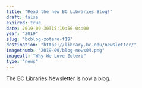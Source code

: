 ```yaml
---
title: "Read the new BC Libraries Blog!"
draft: false
expired: true
date: 2019-09-30T15:19:56-04:00
year: "2019"
slug: "bcblog-zotero-f19"
destination: "https://library.bc.edu/newsletter/"
imagethumb: "2019-09/blog-news04.png"
imagealt: "Why We Love Zotero"
type: "news"
---
```


The BC Libraries Newsletter is now a blog.  